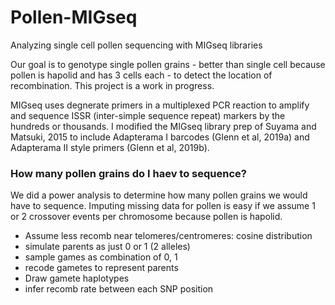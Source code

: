 # Pollen-MIGseq
Analyzing single cell pollen sequencing with MIGseq libraries

Our goal is to genotype single pollen grains - better than single cell because pollen is hapolid and has 3 cells each - to detect the location of recombination. This project is a work in progress. 

MIGseq uses degnerate primers in a multiplexed PCR reaction to amplify and sequence ISSR (inter-simple sequence repeat) markers by the hundreds or thousands. I modified the MIGseq library prep of Suyama and Matsuki, 2015 to include Adapterama I barcodes (Glenn et al, 2019a) and Adapterama II style primers (Glenn et al, 2019b). 

### How many pollen grains do I haev to sequence?

We did a power analysis to determine how many pollen grains we would have to sequence.  Imputing missing data for pollen is easy if we assume 1 or 2 crossover events per chromosome because pollen is hapolid. 

* Assume less recomb near telomeres/centromeres: cosine distribution
* simulate parents as just 0 or 1 (2 alleles)
* sample games as combination of 0, 1
* recode gametes to represent parents
* Draw gamete haplotypes
* infer recomb rate between each SNP position

